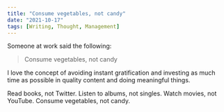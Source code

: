 ```yaml
---
title: "Consume vegetables, not candy"
date: "2021-10-17"
tags: [Writing, Thought, Management]
---
```


Someone at work said the following:

> Consume vegetables, not candy

I love the concept of avoiding instant gratification and investing as much time as possible in quality content and doing meaningful things. 

Read books, not Twitter.
Listen to albums, not singles.
Watch movies, not YouTube.
Consume vegetables, not candy.